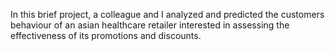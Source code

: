 In this brief project, a colleague and I analyzed and predicted the customers behaviour of an asian healthcare retailer interested in assessing the effectiveness of its promotions and discounts.
